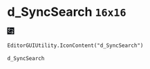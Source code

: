 # d_SyncSearch `16x16`
<img src="/img/d_SyncSearch.png" width=16 height=16>

``` CSharp
EditorGUIUtility.IconContent("d_SyncSearch")
```
```
d_SyncSearch
```
